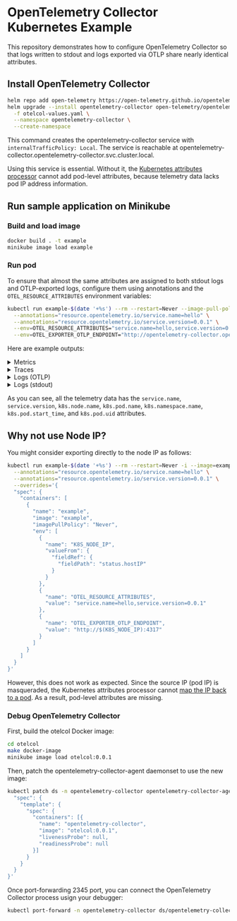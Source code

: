 # OpenTelemetry Collector Kubernetes Example

This repository demonstrates how to configure OpenTelemetry Collector so that logs written to stdout and logs exported via OTLP share nearly identical attributes.

## Install OpenTelemetry Collector

```sh
helm repo add open-telemetry https://open-telemetry.github.io/opentelemetry-helm-charts
helm upgrade --install opentelemetry-collector open-telemetry/opentelemetry-collector \
  -f otelcol-values.yaml \
  --namespace opentelemetry-collector \
  --create-namespace
```

This command creates the opentelemetry-collector service with `internalTrafficPolicy: Local`.
The service is reachable at opentelemetry-collector.opentelemetry-collector.svc.cluster.local.

Using this service is essential. Without it, the [Kubernetes attributes processor](https://github.com/open-telemetry/opentelemetry-collector-contrib/tree/main/processor/k8sattributesprocessor) cannot add pod-level attributes, because telemetry data lacks pod IP address information.


## Run sample application on Minikube

### Build and load image

```sh
docker build . -t example
minikube image load example
```

### Run pod

To ensure that almost the same attributes are assigned to both stdout logs and OTLP-exported logs, configure them using annotations and the `OTEL_RESOURCE_ATTRIBUTES` environment variables:

```sh
kubectl run example-$(date '+%s') --rm --restart=Never --image-pull-policy=Never -i --image=example \
  --annotations="resource.opentelemetry.io/service.name=hello" \
  --annotations="resource.opentelemetry.io/service.version=0.0.1" \
  --env=OTEL_RESOURCE_ATTRIBUTES="service.name=hello,service.version=0.0.1" \
  --env=OTEL_EXPORTER_OTLP_ENDPOINT="http://opentelemetry-collector.opentelemetry-collector.svc.cluster.local:4317"
```

Here are example outputs:

<details>
<summary>Metrics</summary>

```
2025-09-18T16:17:08.889Z        info    Metrics {"resource": {"service.instance.id": "3b8d81d0-711f-45b9-9f18-07a7c6689b66", "service.name": "otelcol-k8s", "service.version": "0.135.0"}, "otelcol.component.id": "debug", "otelcol.component.kind": "exporter", "otelcol.signal": "metrics", "resource metrics": 1, "metrics": 1, "data points": 1}
2025-09-18T16:17:08.889Z        info    ResourceMetrics #0
Resource SchemaURL: https://opentelemetry.io/schemas/1.37.0
Resource attributes:
     -> service.name: Str(hello)
     -> service.version: Str(0.0.1)
     -> telemetry.sdk.language: Str(go)
     -> telemetry.sdk.name: Str(opentelemetry)
     -> telemetry.sdk.version: Str(1.38.0)
     -> k8s.pod.ip: Str(10.244.0.28)
     -> k8s.node.name: Str(minikube)
     -> k8s.pod.name: Str(example-1758212225)
     -> k8s.namespace.name: Str(default)
     -> k8s.pod.start_time: Str(2025-09-18T16:17:07Z)
     -> k8s.pod.uid: Str(37bedbd3-d248-4bf0-9247-ba7f8c40e804)
ScopeMetrics #0
ScopeMetrics SchemaURL:
InstrumentationScope github.com/abicky/opentelemetry-collector-k8s-example
Metric #0
Descriptor:
     -> Name: hello.invocations
     -> Description: The number of invocations
     -> Unit: {invocation}
     -> DataType: Sum
     -> IsMonotonic: true
     -> AggregationTemporality: Cumulative
NumberDataPoints #0
Data point attributes:
     -> key1: Str(value1)
StartTimestamp: 2025-09-18 16:17:08.737929702 +0000 UTC
Timestamp: 2025-09-18 16:17:08.743136869 +0000 UTC
Value: 1
Exemplars:
Exemplar #0
     -> Trace ID: 49d2561d98d3baea5a8ba0686d004462
     -> Span ID: 2379e44179158668
     -> Timestamp: 2025-09-18 16:17:08.738150244 +0000 UTC
     -> Value: 1
        {"resource": {"service.instance.id": "3b8d81d0-711f-45b9-9f18-07a7c6689b66", "service.name": "otelcol-k8s", "service.version": "0.135.0"}, "otelcol.component.id": "debug", "otelcol.component.kind": "exporter", "otelcol.signal": "metrics"}
```

</details>

<details>
<summary>Traces</summary>

```
2025-09-18T16:17:08.889Z        info    Traces  {"resource": {"service.instance.id": "3b8d81d0-711f-45b9-9f18-07a7c6689b66", "service.name": "otelcol-k8s", "service.version": "0.135.0"}, "otelcol.component.id": "debug", "otelcol.component.kind": "exporter", "otelcol.signal": "traces", "resource spans": 1, "spans": 1}
2025-09-18T16:17:08.889Z        info    ResourceSpans #0
Resource SchemaURL: https://opentelemetry.io/schemas/1.37.0
Resource attributes:
     -> service.name: Str(hello)
     -> service.version: Str(0.0.1)
     -> telemetry.sdk.language: Str(go)
     -> telemetry.sdk.name: Str(opentelemetry)
     -> telemetry.sdk.version: Str(1.38.0)
     -> k8s.pod.ip: Str(10.244.0.28)
     -> k8s.node.name: Str(minikube)
     -> k8s.pod.name: Str(example-1758212225)
     -> k8s.namespace.name: Str(default)
     -> k8s.pod.start_time: Str(2025-09-18T16:17:07Z)
     -> k8s.pod.uid: Str(37bedbd3-d248-4bf0-9247-ba7f8c40e804)
ScopeSpans #0
ScopeSpans SchemaURL:
InstrumentationScope github.com/abicky/opentelemetry-collector-k8s-example
Span #0
    Trace ID       : 49d2561d98d3baea5a8ba0686d004462
    Parent ID      :
    ID             : 2379e44179158668
    Name           : run
    Kind           : Internal
    Start time     : 2025-09-18 16:17:08.738126036 +0000 UTC
    End time       : 2025-09-18 16:17:08.738239411 +0000 UTC
    Status code    : Unset
    Status message :
Attributes:
     -> key1: Str(value1)
        {"resource": {"service.instance.id": "3b8d81d0-711f-45b9-9f18-07a7c6689b66", "service.name": "otelcol-k8s", "service.version": "0.135.0"}, "otelcol.component.id": "debug", "otelcol.component.kind": "exporter", "otelcol.signal": "traces"}
```

</details>

<details>
<summary>Logs (OTLP)</summary>

```
2025-09-18T16:17:08.889Z        info    Logs    {"resource": {"service.instance.id": "3b8d81d0-711f-45b9-9f18-07a7c6689b66", "service.name": "otelcol-k8s", "service.version": "0.135.0"}, "otelcol.component.id": "debug", "otelcol.component.kind": "exporter", "otelcol.signal": "logs", "resource logs": 1, "log records": 1}
2025-09-18T16:17:08.890Z        info    ResourceLog #0
Resource SchemaURL: https://opentelemetry.io/schemas/1.37.0
Resource attributes:
     -> service.name: Str(hello)
     -> service.version: Str(0.0.1)
     -> telemetry.sdk.language: Str(go)
     -> telemetry.sdk.name: Str(opentelemetry)
     -> telemetry.sdk.version: Str(1.38.0)
     -> k8s.pod.ip: Str(10.244.0.28)
     -> k8s.node.name: Str(minikube)
     -> k8s.pod.name: Str(example-1758212225)
     -> k8s.namespace.name: Str(default)
     -> k8s.pod.start_time: Str(2025-09-18T16:17:07Z)
     -> k8s.pod.uid: Str(37bedbd3-d248-4bf0-9247-ba7f8c40e804)
ScopeLogs #0
ScopeLogs SchemaURL:
InstrumentationScope github.com/abicky/opentelemetry-collector-k8s-example
LogRecord #0
ObservedTimestamp: 2025-09-18 16:17:08.738208661 +0000 UTC
Timestamp: 2025-09-18 16:17:08.738192036 +0000 UTC
SeverityText: INFO
SeverityNumber: Info(9)
Body: Str(Hello World!)
Attributes:
     -> key1: Str(value1)
Trace ID: 49d2561d98d3baea5a8ba0686d004462
Span ID: 2379e44179158668
Flags: 1
        {"resource": {"service.instance.id": "3b8d81d0-711f-45b9-9f18-07a7c6689b66", "service.name": "otelcol-k8s", "service.version": "0.135.0"}, "otelcol.component.id": "debug", "otelcol.component.kind": "exporter", "otelcol.signal": "logs"}
```

</details>

<details>
<summary>Logs (stdout)</summary>

```
2025-09-18T16:17:09.091Z        info    Logs    {"resource": {"service.instance.id": "3b8d81d0-711f-45b9-9f18-07a7c6689b66", "service.name": "otelcol-k8s", "service.version": "0.135.0"}, "otelcol.component.id": "debug", "otelcol.component.kind": "exporter", "otelcol.signal": "logs", "resource logs": 3, "log records": 38}
2025-09-18T16:17:09.091Z        info    ResourceLog #0
Resource SchemaURL:
Resource attributes:
     -> k8s.container.restart_count: Str(0)
     -> k8s.pod.uid: Str(37bedbd3-d248-4bf0-9247-ba7f8c40e804)
     -> k8s.container.name: Str(example-1758212225)
     -> k8s.namespace.name: Str(default)
     -> k8s.pod.name: Str(example-1758212225)
     -> k8s.pod.start_time: Str(2025-09-18T16:17:07Z)
     -> k8s.node.name: Str(minikube)
     -> service.name: Str(hello)
     -> service.version: Str(0.0.1)
ScopeLogs #0
ScopeLogs SchemaURL:
InstrumentationScope
LogRecord #0
ObservedTimestamp: 2025-09-18 16:17:08.865213244 +0000 UTC
Timestamp: 2025-09-18 16:17:08.738902036 +0000 UTC
SeverityText:
SeverityNumber: Unspecified(0)
Body: Str([INFO] Hello World!]
)
Attributes:
     -> log.iostream: Str(stdout)
     -> log.file.path: Str(/var/log/pods/default_example-1758212225_37bedbd3-d248-4bf0-9247-ba7f8c40e804/example-1758212225/0.log)
Trace ID:
Span ID:
Flags: 0
```

</details>

As you can see, all the telemetry data has the `service.name`, `service.version`, `k8s.node.name`, `k8s.pod.name`, `k8s.namespace.name`, `k8s.pod.start_time`, and `k8s.pod.uid` attributes.

## Why not use Node IP?

You might consider exporting directly to the node IP as follows:


```sh
kubectl run example-$(date '+%s') --rm --restart=Never -i --image=example \
  --annotations="resource.opentelemetry.io/service.name=hello" \
  --annotations="resource.opentelemetry.io/service.version=0.0.1" \
  --overrides='{
  "spec": {
    "containers": [
      {
        "name": "example",
        "image": "example",
        "imagePullPolicy": "Never",
        "env": [
          {
            "name": "K8S_NODE_IP",
            "valueFrom": {
              "fieldRef": {
                "fieldPath": "status.hostIP"
              }
            }
          },
          {
            "name": "OTEL_RESOURCE_ATTRIBUTES",
            "value": "service.name=hello,service.version=0.0.1"
          },
          {
            "name": "OTEL_EXPORTER_OTLP_ENDPOINT",
            "value": "http://$(K8S_NODE_IP):4317"
          }
        ]
      }
    ]
  }
}'
```

However, this does not work as expected. Since the source IP (pod IP) is masqueraded, the Kubernetes attributes processor cannot [map the IP back to a pod](https://github.com/open-telemetry/opentelemetry-collector-contrib/blob/v0.135.0/processor/k8sattributesprocessor/processor.go#L158). As a result, pod-level attributes are missing.


### Debug OpenTelemetry Collector

First, build the otelcol Docker image:

```sh
cd otelcol
make docker-image
minikube image load otelcol:0.0.1
```

Then, patch the opentelemetry-collector-agent daemonset to use the new image:

```sh
kubectl patch ds -n opentelemetry-collector opentelemetry-collector-agent -p '{
  "spec": {
    "template": {
      "spec": {
        "containers": [{
          "name": "opentelemetry-collector",
          "image": "otelcol:0.0.1",
          "livenessProbe": null,
          "readinessProbe": null
        }]
      }
    }
  }
}'
```

Once port-forwarding 2345 port, you can connect the OpenTelemetry Collector process usign your debugger:

```sh
kubectl port-forward -n opentelemetry-collector ds/opentelemetry-collector-agent 2345:2345
```
